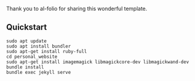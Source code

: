Thank you to al-folio for sharing this wonderful template.

## Quickstart
```
sudo apt update
sudo apt install bundler
sudo apt-get install ruby-full
cd personal_website
sudo apt-get install imagemagick libmagickcore-dev libmagickwand-dev
bundle install
bundle exec jekyll serve
```